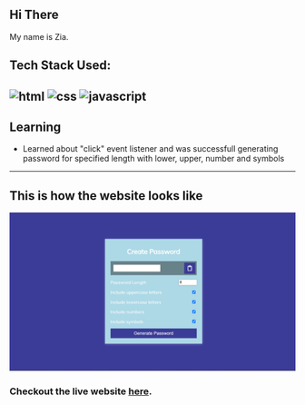 ## Hi There 
My name is Zia.

## Tech Stack Used:

![html](https://img.shields.io/badge/-html5-orange)
![css](https://img.shields.io/badge/-css3-blue)
![javascript](https://img.shields.io/badge/-javascript-yellow)
---

## Learning

-   Learned about "click" event listener and was successfull generating password for specified length with lower, upper, number and symbols
---

## This is how the website looks like

![Desktop](Desktop.png)

### Checkout the live website [here](https://password-generator-zia.netlify.app/).


